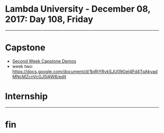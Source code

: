 # Lambda University - December 08, 2017: Day 108, Friday
***
# Capstone
- [Second Week Capstone Demos]()
- week two: https://docs.google.com/document/d/1biRjYRykSJU09Gel4Fd4TqAkyadMNcMZcnVcGJ5lAW8/edit
# Internship
***
# fin
